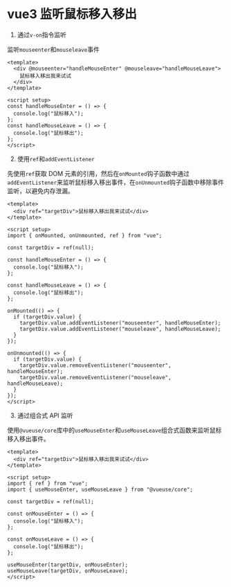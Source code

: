 # vue3 监听鼠标移入移出

1. 通过`v-on`指令监听

监听`mouseenter`和`mouseleave`事件

```vue
<template>
  <div @mouseenter="handleMouseEnter" @mouseleave="handleMouseLeave">
    鼠标移入移出我来试试
  </div>
</template>

<script setup>
const handleMouseEnter = () => {
  console.log("鼠标移入");
};
const handleMouseLeave = () => {
  console.log("鼠标移出");
};
</script>
```

2. 使用`ref`和`addEventListener`

先使用`ref`获取 DOM 元素的引用，然后在`onMounted`钩子函数中通过`addEventListener`来监听鼠标移入移出事件，在`onUnmounted`钩子函数中移除事件监听，以避免内存泄漏。

```vue
<template>
  <div ref="targetDiv">鼠标移入移出我来试试</div>
</template>

<script setup>
import { onMounted, onUnmounted, ref } from "vue";

const targetDiv = ref(null);

const handleMouseEnter = () => {
  console.log("鼠标移入");
};

const handleMouseLeave = () => {
  console.log("鼠标移出");
};

onMounted(() => {
  if (targetDiv.value) {
    targetDiv.value.addEventListener("mouseenter", handleMouseEnter);
    targetDiv.value.addEventListener("mouseleave", handleMouseLeave);
  }
});

onUnmounted(() => {
  if (targetDiv.value) {
    targetDiv.value.removeEventListener("mouseenter", handleMouseEnter);
    targetDiv.value.removeEventListener("mouseleave", handleMouseLeave);
  }
});
</script>
```

3. 通过组合式 API 监听

使用`@vueuse/core`库中的`useMouseEnter`和`useMouseLeave`组合式函数来监听鼠标移入移出事件。

```vue
<template>
  <div ref="targetDiv">鼠标移入移出我来试试</div>
</template>

<script setup>
import { ref } from "vue";
import { useMouseEnter, useMouseLeave } from "@vueuse/core";

const targetDiv = ref(null);

const onMouseEnter = () => {
  console.log("鼠标移入");
};

const onMouseLeave = () => {
  console.log("鼠标移出");
};

useMouseEnter(targetDiv, onMouseEnter);
useMouseLeave(targetDiv, onMouseLeave);
</script>
```
